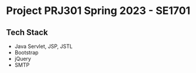 # Project PRJ301 Spring 2023 - SE1701 #
## Tech Stack ##
- Java Servlet, JSP, JSTL
- Bootstrap
- jQuery
- SMTP

